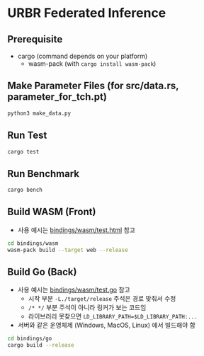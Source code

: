 # URBR Federated Inference

## Prerequisite
* cargo (command depends on your platform)
  * wasm-pack (with `cargo install wasm-pack`)

## Make Parameter Files (for src/data.rs, parameter_for_tch.pt)
```sh
python3 make_data.py
```

## Run Test
```sh
cargo test
```

## Run Benchmark
```sh
cargo bench
```

## Build WASM (Front)
* 사용 예시는 [bindings/wasm/test.html](bindings/wasm/test.html) 참고
```sh
cd bindings/wasm
wasm-pack build --target web --release
```

## Build Go (Back)
* 사용 예시는 [bindings/wasm/test.go](bindings/wasm/test.go) 참고
  * 시작 부분 `-L./target/release` 주석은 경로 맞춰서 수정
  * `/* */` 부분 주석이 아니라 링커가 보는 코드임
  * 라이브러리 못찾으면 `LD_LIBRARY_PATH=$LD_LIBRARY_PATH:...`
* 서버와 같은 운영체제 (Windows, MacOS, Linux) 에서 빌드해야 함

```sh
cd bindings/go
cargo build --release
```
